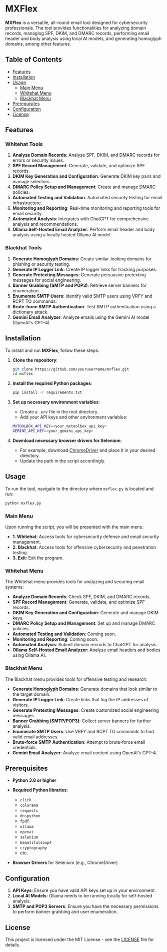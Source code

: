 
# MXFlex

**MXFlex** is a versatile, all-round email tool designed for cybersecurity professionals. The tool provides functionalities for analyzing domain records, managing SPF, DKIM, and DMARC records, performing email header and body analysis using local AI models, and generating homoglyph domains, among other features.

## Table of Contents

- [Features](#features)
- [Installation](#installation)
- [Usage](#usage)
  - [Main Menu](#main-menu)
  - [Whitehat Menu](#whitehat-menu)
  - [Blackhat Menu](#blackhat-menu)
- [Prerequisites](#prerequisites)
- [Configuration](#configuration)
- [License](#license)

## Features

### Whitehat Tools

1. **Analyze Domain Records**: Analyze SPF, DKIM, and DMARC records for errors or security issues.
2. **SPF Record Management**: Generate, validate, and optimize SPF records.
3. **DKIM Key Generation and Configuration**: Generate DKIM key pairs and manage selectors.
4. **DMARC Policy Setup and Management**: Create and manage DMARC policies.
5. **Automated Testing and Validation**: Automated security testing for email infrastructure.
6. **Monitoring and Reporting**: Real-time monitoring and reporting tools for email security.
7. **Automated Analysis**: Integrates with ChatGPT for comprehensive analysis and recommendations.
8. **Ollama Self-Hosted Email Analyzer**: Perform email header and body analysis using a locally hosted Ollama AI model.

### Blackhat Tools

1. **Generate Homoglyph Domains**: Create similar-looking domains for phishing or security testing.
2. **Generate IP Logger Link**: Create IP logger links for tracking purposes.
3. **Generate Pretexting Messages**: Generate persuasive pretexting messages for social engineering.
4. **Banner Grabbing (SMTP and POP3)**: Retrieve server banners for enumeration.
5. **Enumerate SMTP Users**: Identify valid SMTP users using VRFY and RCPT TO commands.
6. **Brute-force SMTP Authentication**: Test SMTP authentication using a dictionary attack.
7. **Gemini Email Analyzer**: Analyze emails using the Gemini AI model (OpenAI's GPT-4).

## Installation

To install and run **MXFlex**, follow these steps:

1. **Clone the repository**:

   ```bash
   git clone https://github.com/yourusername/mxflex.git
   cd mxflex
   ```

2. **Install the required Python packages**:

   ```bash
   pip install -r requirements.txt
   ```

3. **Set up necessary environment variables**:

   - Create a `.env` file in the root directory.
   - Add your API keys and other environment variables:

   ```bash
   MXTOOLBOX_API_KEY=<your_mxtoolbox_api_key>
   GEMINI_API_KEY=<your_gemini_api_key>
   ```

4. **Download necessary browser drivers for Selenium**:
   - For example, download [ChromeDriver](https://sites.google.com/chromium.org/driver/) and place it in your desired directory.
   - Update the path in the script accordingly.

## Usage

To run the tool, navigate to the directory where `mxflex.py` is located and run:

```bash
python mxflex.py
```

### Main Menu

Upon running the script, you will be presented with the main menu:

- **1. Whitehat**: Access tools for cybersecurity defense and email security management.
- **2. Blackhat**: Access tools for offensive cybersecurity and penetration testing.
- **3. Exit**: Exit the program.

### Whitehat Menu

The Whitehat menu provides tools for analyzing and securing email systems:

- **Analyze Domain Records**: Check SPF, DKIM, and DMARC records.
- **SPF Record Management**: Generate, validate, and optimize SPF records.
- **DKIM Key Generation and Configuration**: Generate and manage DKIM keys.
- **DMARC Policy Setup and Management**: Set up and manage DMARC policies.
- **Automated Testing and Validation**: Coming soon.
- **Monitoring and Reporting**: Coming soon.
- **Automated Analysis**: Submit domain records to ChatGPT for analysis.
- **Ollama Self-Hosted Email Analyzer**: Analyze email headers and bodies using Ollama AI.

### Blackhat Menu

The Blackhat menu provides tools for offensive testing and research:

- **Generate Homoglyph Domains**: Generate domains that look similar to the target domain.
- **Generate IP Logger Link**: Create links that log the IP addresses of visitors.
- **Generate Pretexting Messages**: Create customized social engineering messages.
- **Banner Grabbing (SMTP/POP3)**: Collect server banners for further analysis.
- **Enumerate SMTP Users**: Use VRFY and RCPT TO commands to find valid email addresses.
- **Brute-force SMTP Authentication**: Attempt to brute-force email credentials.
- **Gemini Email Analyzer**: Analyze email content using OpenAI's GPT-4.

## Prerequisites

- **Python 3.8 or higher**
- **Required Python libraries**:
  - `click`
  - `colorama`
  - `requests`
  - `dnspython`
  - `fpdf`
  - `ollama`
  - `openai`
  - `selenium`
  - `beautifulsoup4`
  - `cryptography`
  - etc.

- **Browser Drivers** for Selenium (e.g., ChromeDriver)

## Configuration

1. **API Keys**: Ensure you have valid API keys set up in your environment.
2. **Local AI Models**: Ollama needs to be running locally for self-hosted analysis.
3. **SMTP and POP3 Servers**: Ensure you have the necessary permissions to perform banner grabbing and user enumeration.

## License

This project is licensed under the MIT License - see the [LICENSE](LICENSE) file for details.
